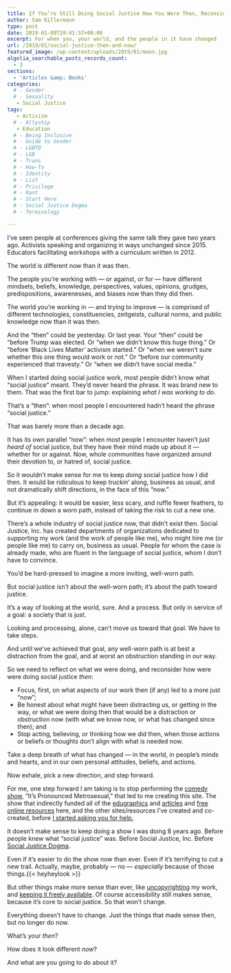 ```yaml
---
title: If You’re Still Doing Social Justice How You Were Then, Reconsider.
author: Sam Killermann
type: post
date: 2019-01-09T19:41:57+00:00
excerpt: For when you, your world, and the people in it have changed
url: /2019/01/social-justice-then-and-now/
featured_image: /wp-content/uploads/2019/01/moon.jpg
algolia_searchable_posts_records_count:
  - 3
sections:
  - 'Articles &amp; Books'
categories: 
  # - Gender
  # - Sexuality
   - Social Justice
tags:
   - Activism
  # - Allyship
   - Education
  # - Being Inclusive
  # - Guide to Gender
  # - LGBTQ
  # - LGB
  # - Trans
  # - How-To
  # - Identity
  # - List
  # - Privilege
  # - Rant
  # - Start Here
  # - Social Justice Dogma
  # - Terminology

---
```

I&#8217;ve seen people at conferences giving the same talk they gave two years ago. Activists speaking and organizing in ways unchanged since 2015. Educators facilitating workshops with a curriculum written in 2012. 

The world is different now than it was then.

The people you&#8217;re working with &#8212; or against, or for &#8212; have different mindsets, beliefs, knowledge, perspectives, values, opinions, grudges, predispositions, awarenesses, and biases now than they did then.

The world you&#8217;re working in &#8212; and trying to improve &#8212; is comprised of different technologies, constituencies, zeitgeists, cultural norms, and public knowledge now than it was then.

And the &#8220;then&#8221; could be yesterday. Or last year. Your &#8220;then&#8221; could be &#8220;before Trump was elected. Or &#8220;when we didn&#8217;t know this huge thing.&#8221; Or &#8220;before &#8216;Black Lives Matter&#8217; activism started.&#8221; Or &#8220;when we weren&#8217;t sure whether this one thing would work or not.&#8221; Or &#8220;before our community experienced that travesty.&#8221; Or &#8220;when we didn&#8217;t have social media.&#8221;

When I started doing social justice work, most people didn&#8217;t know what &#8220;social justice&#8221; meant. They&#8217;d never heard the phrase. It was brand new to them. That was the first bar to jump: explaining _what I was working to do_.

That&#8217;s a &#8220;then&#8221;: when most people I encountered hadn&#8217;t heard the phrase &#8220;social justice.&#8221;

<!--more-->

That was barely more than a decade ago. 

It has its own parallel &#8220;now&#8221;: when most people I encounter haven&#8217;t just _heard&nbsp;of_ social justice, but they have their mind made up about it &#8212; whether for or against. Now, whole communities have organized around their devotion to, or hatred of, social justice.

So it wouldn&#8217;t make sense for me to keep _doing_ social justice how I did then. It would be ridiculous to keep truckin&#8217; along, business as usual, and not dramatically shift directions, in the face of this &#8220;now.&#8221;

But it&#8217;s appealing: it would be easier, less scary, and ruffle fewer feathers, to continue in down a worn path, instead of taking the risk to cut a new one.

There&#8217;s a whole industry of social justice now, that didn&#8217;t exist then. Social Justice, Inc. has created departments of organizations dedicated to supporting my work (and the work of people like me), who might hire me (or people like me) to carry on, business as usual. People for whom the case is already made, who are fluent in the language of social justice, whom I don&#8217;t have to convince.

You&#8217;d be hard-pressed to imagine a more inviting, well-worn path.

But social justice isn&#8217;t about the well-worn path; it&#8217;s about the path toward justice. 

It&#8217;s a way of looking at the world, sure. And a process. But only in service of a goal: a society that is just.

Looking and processing, alone, can&#8217;t move us toward that goal. We have to take steps.

And until we&#8217;ve achieved that goal, any well-worn path is at best a distraction from the goal, and at worst an obstruction standing in our way.

So we need to reflect on what we were doing, and reconsider how were were doing social justice _then_:

  * Focus, first, on what aspects of our work then (if any) led to a more just &#8220;now&#8221;;
  * Be honest about what might have been distracting us, or getting in the way, or what we were doing then that would be a distraction or obstruction now (with what we know now, or what has changed since then); and
  * Stop acting, believing, or thinking how we did then, when those actions or beliefs or thoughts don&#8217;t align with what is needed now.

Take a deep breath of what has changed &#8212; in the world, in people&#8217;s minds and hearts, and in our own personal attitudes, beliefs, and actions. 

Now exhale, pick a new direction, and step forward.

For me, one step forward I am taking is to stop performing the [comedy show][1], &#8220;It&#8217;s Pronounced Metrosexual,&#8221; that led to me creating this site. The show that indirectly funded all of the [edugraphics][2] and [articles][3] and [free online resources][4] here, and the other sites/resources I&#8217;ve created and co-created, before [I started asking you for help.][5]

It doesn&#8217;t make sense to keep doing a show I was doing 8 years ago. Before people knew what &#8220;social justice&#8221; was. Before Social Justice, Inc. Before [Social Justice Dogma][6].

Even if it&#8217;s easier to do the show now than ever. Even if it&#8217;s terrifying to cut a new trail. Actually, maybe, probably &#8212; no &#8212; _especially_ because of those things.{{< heyheylook >}}
 
But other things make more sense than ever, like [uncopyrighting][7] my work, and [keeping it freely available][4]. Of course accessibility still makes sense, because it&#8217;s core to social justice. So that won&#8217;t change.

Everything doesn&#8217;t have to change. Just the things that made sense then, but no longer do now.

What&#8217;s your _then_? 

How does it look different _now_? 

And what are you going to do about it?

 [1]: /campus-programs/
 [2]: /edugraphics-printables/
 [3]: /articles-books/
 [4]: /2013/11/uncopyright/
 [5]: /2018/09/the-state-of-this-site-or-funding-online-work-in-2018-an-infographic/
 [6]: /2017/12/introduction-social-justice-dogma/
 [7]: /2014/12/uncopyright-reflection/